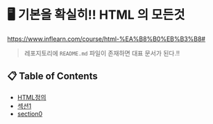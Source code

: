 # 🖥 기본을 확실히!! HTML 의 모든것

https://www.inflearn.com/course/html-%EA%B8%B0%EB%B3%B8#

> 레포지토리에 `README.md` 파일이 존재하면 대표 문서가 된다.!!

## 📋 Table of Contents
- [HTML정의](/section0.md)
- [섹션1](/section1.md)
- [section0](/section2.md)
